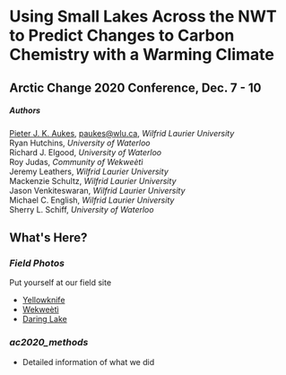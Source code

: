# Using Small Lakes Across the NWT to Predict Changes to Carbon Chemistry with a Warming Climate  

## Arctic Change 2020 Conference, Dec. 7 - 10

##### Authors
[Pieter J. K. Aukes](www.pieteraukes.ca), paukes@wlu.ca,     *Wilfrid Laurier University*  
Ryan Hutchins,     *University of Waterloo*  
Richard J. Elgood,     *University of Waterloo*  
Roy Judas,     *Community of Wekweètì*  
Jeremy Leathers,     *Wilfrid Laurier University*  
Mackenzie Schultz,     *Wilfrid Laurier University*  
Jason Venkiteswaran,     *Wilfrid Laurier University*  
Michael C. English,     *Wilfrid Laurier University*  
Sherry L. Schiff,     *University of Waterloo*  

## What's Here?

### *Field Photos*  
Put yourself at our field site
- [Yellowknife](https://www.google.com/maps/contrib/104541038696802337692/photos/@62.4560859,-114.531317,3a,75y,313.98h,90.65t/data=!3m7!1e1!3m5!1sAF1QipNpiHpXCZa6V_xM1FV8tU8ord_XIE0fpR9CMgUs!2e10!6shttps:%2F%2Flh5.googleusercontent.com%2Fp%2FAF1QipNpiHpXCZa6V_xM1FV8tU8ord_XIE0fpR9CMgUs%3Dw365-h260-k-no-pi-0-ya14.000004-ro-0-fo100!7i7168!8i3584!4m3!8m2!3m1!1e1)
- [Wekweètì](https://www.google.com/maps/contrib/104541038696802337692/photos/@64.2001877,-114.2436981,3a,90y,222.01h,95.22t/data=!3m7!1e1!3m5!1sAF1QipN2KCol4P-ijcZXqyi2nbfTWE0JVE66I1cjiNNx!2e10!6shttps:%2F%2Flh5.googleusercontent.com%2Fp%2FAF1QipN2KCol4P-ijcZXqyi2nbfTWE0JVE66I1cjiNNx%3Dw365-h260-k-no-pi-0-ya84-ro-0-fo100!7i8704!8i4352!4m3!8m2!3m1!1e1)
- [Daring Lake](https://www.google.com/maps/contrib/104541038696802337692/photos/@64.2001877,-114.2436981,3a,75y,332h,90t/data=!3m7!1e1!3m5!1sAF1QipMCM7pt417M_ODUV7HUv8zkTiWe5_k1929bXOri!2e10!6shttps:%2F%2Flh5.googleusercontent.com%2Fp%2FAF1QipMCM7pt417M_ODUV7HUv8zkTiWe5_k1929bXOri%3Dw520-h260-k-no!7i8704!8i4352!4m3!8m2!3m1!1e1) 

### *ac2020_methods*
- Detailed information of what we did
